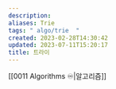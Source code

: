 ```yaml
---
description:
aliases: Trie 
tags: " algo/trie  "
created: 2023-02-28T14:30:42
updated: 2023-07-11T15:20:17
title: 트라이
---
```

[[0011 Algorithms ♾️|알고리즘]]
